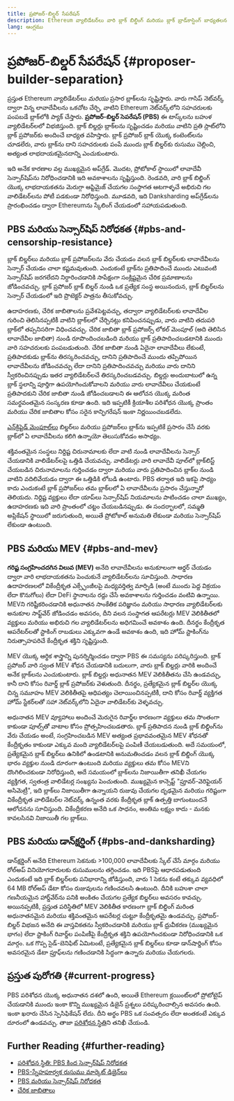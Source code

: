 ```yaml
---
title: ప్రపోజర్-బిల్డర్ సేపరేషన్
description: Ethereum వ్యాలిడేటర్‌లు వారి బ్లాక్ బిల్డింగ్ మరియు బ్లాక్ బ్రాడ్‌కాస్టింగ్ బాధ్యతలను ఎలా మరియు ఎందుకు విభజిస్తారో తెలుసుకోండి.
lang: ఆంగ్లము
---
```


# ప్రపోజర్-బిల్డర్ సేపరేషన్ {#proposer-builder-separation}

ప్రస్తుత Ethereum వ్యాలిడేటర్‌లు _మరియు_ ప్రసార బ్లాక్‌లను సృష్టిస్తారు. వారు గాసిప్ నెట్‌వర్క్ ద్వారా విన్న లావాదేవీలను ఒకచోట చేర్చి, వాటిని Ethereum నెట్‌వర్క్‌లోని సహచరులకు పంపబడే బ్లాక్‌లోకి ప్యాక్ చేస్తారు. **ప్రపోజర్-బిల్డర్ సెపరేషన్ (PBS)** ఈ టాస్క్‌లను బహుళ వ్యాలిడేటర్‌లలో విభజిస్తుంది. బ్లాక్ బిల్డర్లు బ్లాక్‌లను సృష్టించడం మరియు వాటిని ప్రతి స్లాట్‌లోని బ్లాక్ ప్రపోజర్‌కు అందించే బాధ్యత వహిస్తారు. బ్లాక్ ప్రపోజర్ బ్లాక్ యొక్క కంటెంట్‌లను చూడలేరు, వారు బ్లాక్‌ను దాని సహచరులకు పంపే ముందు బ్లాక్ బిల్డర్‌కు రుసుము చెల్లించి, అత్యంత లాభదాయకమైనదాన్ని ఎంచుకుంటారు.

ఇది అనేక కారణాల వల్ల ముఖ్యమైన అప్‌గ్రేడ్. మొదట, ప్రోటోకాల్ స్థాయిలో లావాదేవీ సెన్సార్‌షిప్‌ను నిరోధించడానికి ఇది అవకాశాలను సృష్టిస్తుంది. రెండవది, వారి బ్లాక్ బిల్డింగ్ యొక్క లాభదాయకతను మెరుగ్గా ఆప్టిమైజ్ చేయగల సంస్థాగత ఆటగాళ్ళచే అభిరుచి గల వాలిడేటర్‌లను పోటీ పడకుండా నిరోధిస్తుంది. మూడవది, ఇది Danksharding అప్‌గ్రేడ్‌లను ప్రారంభించడం ద్వారా Ethereumను స్కేలింగ్ చేయడంలో సహాయపడుతుంది.

## PBS మరియు సెన్సార్‌షిప్ నిరోధకత {#pbs-and-censorship-resistance}

బ్లాక్ బిల్డర్‌లు మరియు బ్లాక్ ప్రపోజర్‌లను వేరు చేయడం వలన బ్లాక్ బిల్డర్‌లకు లావాదేవీలను సెన్సార్ చేయడం చాలా కష్టమవుతుంది. ఎందుకంటే బ్లాక్‌ను ప్రతిపాదించే ముందు ఎటువంటి సెన్సార్‌షిప్ జరగలేదని నిర్ధారించడానికి సాపేక్షంగా సంక్లిష్టమైన చేరిక ప్రమాణాలను జోడించవచ్చు. బ్లాక్ ప్రపోజర్ బ్లాక్ బిల్డర్ నుండి ఒక ప్రత్యేక సంస్థ అయినందున, బ్లాక్ బిల్డర్‌లను సెన్సార్ చేయడంలో ఇది ప్రొటెక్టర్ పాత్రను తీసుకోవచ్చు.

ఉదాహరణకు, చేరిక జాబితాలను ప్రవేశపెట్టవచ్చు, తద్వారా వ్యాలిడేటర్‌లకు లావాదేవీల గురించి తెలిసినప్పటికీ వాటిని బ్లాక్‌లలో చేర్చినట్లు కనిపించనప్పుడు, వారు వాటిని తదుపరి బ్లాక్‌లో తప్పనిసరిగా విధించవచ్చు. చేరిక జాబితా బ్లాక్ ప్రపోజర్స్ లోకల్ మెంపూల్ (అది తెలిసిన లావాదేవీల జాబితా) నుండి రూపొందించబడింది మరియు బ్లాక్ ప్రతిపాదించబడటానికి ముందు వారి సహచరులకు పంపబడుతుంది. చేరిక జాబితా నుండి ఏదైనా లావాదేవీలు లేకుంటే, ప్రతిపాదకుడు బ్లాక్‌ను తిరస్కరించవచ్చు, దానిని ప్రతిపాదించే ముందు తప్పిపోయిన లావాదేవీలను జోడించవచ్చు లేదా దానిని ప్రతిపాదించవచ్చు మరియు వారు దానిని స్వీకరించినప్పుడు ఇతర వ్యాలిడేటర్‌లచే తిరస్కరించబడవచ్చు. బిల్డర్లు అందుబాటులో ఉన్న బ్లాక్ స్థలాన్ని పూర్తిగా ఉపయోగించుకోవాలని మరియు వారు లావాదేవీలు చేయకుంటే ప్రతిపాదకుని చేరిక జాబితా నుండి జోడించబడాలని ఈ ఆలోచన యొక్క మరింత సమర్థవంతమైన సంస్కరణ కూడా ఉంది. ఇది ఇప్పటికీ క్రియాశీల పరిశోధన యొక్క ప్రాంతం మరియు చేరిక జాబితాల కోసం సరైన కాన్ఫిగరేషన్ ఇంకా నిర్ణయించబడలేదు.

[ఎన్‌క్రిప్టెడ్ మెంపూల్‌లు](https://www.youtube.com/watch?v=fHDjgFcha0M&list=PLpktWkixc1gUqkyc1-iE6TT0RWQTBJELe&index=3) బిల్డర్‌లు మరియు ప్రపోజర్‌లు బ్లాక్‌ను ఇప్పటికే ప్రసారం చేసే వరకు బ్లాక్‌లో ఏ లావాదేవీలను కలిగి ఉన్నాయో తెలుసుకోవడం అసాధ్యం.

<ExpandableCard title="PBS ఎలాంటి సెన్సార్‌షిప్‌ను పరిష్కరిస్తుంది?" eventCategory="/roadmap/pbs" eventName="clicked what kinds of censorship does PBS solve?">

శక్తివంతమైన సంస్థలు నిర్దిష్ట చిరునామాలకు లేదా వాటి నుండి లావాదేవీలను సెన్సార్ చేయడానికి వాలిడేటర్‌లపై ఒత్తిడి చేయవచ్చు. వాలిడేటర్లు వారి లావాదేవీ పూల్‌లో బ్లాక్‌లిస్ట్ చేయబడిన చిరునామాలను గుర్తించడం ద్వారా మరియు వారు ప్రతిపాదించిన బ్లాక్‌ల నుండి వాటిని వదిలివేయడం ద్వారా ఈ ఒత్తిడికి లోబడి ఉంటారు. PBS తర్వాత ఇది ఇకపై సాధ్యం కాదు ఎందుకంటే బ్లాక్ ప్రపోజర్‌లు తమ బ్లాక్‌లలో ఏ లావాదేవీలను ప్రసారం చేస్తున్నారో తెలియదు. నిర్దిష్ట వ్యక్తులు లేదా యాప్‌లు సెన్సార్‌షిప్ నియమాలను పాటించడం చాలా ముఖ్యం, ఉదాహరణకు ఇది వారి ప్రాంతంలో చట్టం చేయబడినప్పుడు. ఈ సందర్భాలలో, సమ్మతి అప్లికేషన్ స్థాయిలో జరుగుతుంది, అయితే ప్రోటోకాల్ అనుమతి లేకుండా మరియు సెన్సార్‌షిప్ లేకుండా ఉంటుంది.

</ExpandableCard>

## PBS మరియు MEV {#pbs-and-mev}

**గరిష్ట సంగ్రహించదగిన విలువ (MEV)** అనేది లావాదేవీలను అనుకూలంగా ఆర్డర్ చేయడం ద్వారా వారి లాభదాయకతను పెంచుకునే వ్యాలిడేటర్‌లను సూచిస్తుంది. సాధారణ ఉదాహరణలలో వికేంద్రీకృత ఎక్స్ఛేంజీలపై మధ్యవర్తిత్వ మార్పిడి (అంటే ముందు పెద్ద విక్రయం లేదా కొనుగోలు) లేదా DeFi స్థానాలను రద్దు చేసే అవకాశాలను గుర్తించడం వంటివి ఉన్నాయి. MEVని గరిష్టీకరించడానికి అధునాతన సాంకేతిక పరిజ్ఞానం మరియు సాధారణ వ్యాలిడేటర్‌లకు అనుకూల సాఫ్ట్‌వేర్ జోడించడం అవసరం, దీని వలన సంస్థాగత ఆపరేటర్లు MEV వెలికితీతలో వ్యక్తులు మరియు అభిరుచి గల వ్యాలిడేటర్‌లను అధిగమించే అవకాశం ఉంది. దీనర్థం కేంద్రీకృత ఆపరేటర్‌లతో స్టాకింగ్ రాబడులు ఎక్కువగా ఉండే అవకాశం ఉంది, ఇది హోమ్ స్టాకింగ్‌ను నిరుత్సాహపరిచే కేంద్రీకృత శక్తిని సృష్టిస్తుంది.

MEV యొక్క ఆర్థిక శాస్త్రాన్ని పునర్నిర్మించడం ద్వారా PBS ఈ సమస్యను పరిష్కరిస్తుంది. బ్లాక్ ప్రపోజర్ వారి స్వంత MEV శోధన చేయడానికి బదులుగా, వారు బ్లాక్ బిల్డర్లు వారికి అందించే అనేక బ్లాక్‌లను ఎంచుకుంటారు. బ్లాక్ బిల్డర్లు అధునాతన MEV వెలికితీతను చేసి ఉండవచ్చు, కానీ దాని కోసం రివార్డ్ బ్లాక్ ప్రపోజర్‌కు వెళుతుంది. దీనర్థం, ప్రత్యేకమైన బ్లాక్ బిల్డర్‌ల యొక్క చిన్న సమూహం MEV వెలికితీతపై ఆధిపత్యం చెలాయించినప్పటికీ, దాని కోసం రివార్డ్ వ్యక్తిగత హోమ్ స్టేకర్‌లతో సహా నెట్‌వర్క్‌లోని ఏదైనా వాలిడేటర్‌కు వెళ్ళవచ్చు.

<ExpandableCard title="బ్లాక్ బిల్డింగ్‌ను కేంద్రీకరించడం ఎందుకు మంచిది?" eventCategory="/roadmap/pbs" eventName="clicked why is it OK to centralize block building?">

అధునాతన MEV వ్యూహాలు అందించే మెరుగైన రివార్డ్‌ల కారణంగా వ్యక్తులు తమ సొంతంగా కాకుండా పూల్స్‌తో వాటాల కోసం ప్రోత్సహించబడతారు. బ్లాక్ ప్రతిపాదన నుండి బ్లాక్ బిల్డింగ్‌ను వేరు చేయడం అంటే, సంగ్రహించబడిన MEV అత్యంత ప్రభావవంతమైన MEV శోధనతో కేంద్రీకృతం కాకుండా ఎక్కువ మంది వ్యాలిడేటర్‌లపై పంపిణీ చేయబడుతుంది. అదే సమయంలో, ప్రత్యేకమైన బ్లాక్ బిల్డర్‌లు ఉనికిలో ఉండటానికి అనుమతించడం వలన బ్లాక్ బిల్డింగ్ యొక్క భారం వ్యక్తుల నుండి దూరంగా ఉంటుంది మరియు వ్యక్తులు తమ కోసం MEVని దొంగిలించకుండా నిరోధిస్తుంది, అదే సమయంలో బ్లాక్‌లను నిజాయితీగా తనిఖీ చేయగల వ్యక్తిగత, స్వతంత్ర వాలిడేటర్ల సంఖ్యను పెంచుతుంది. ముఖ్యమైన కాన్సెప్ట్ "ప్రూవర్-వెరిఫైయర్ అసిమెట్రీ", ఇది బ్లాక్‌లు నిజాయితీగా ఉన్నాయని రుజువు చేయగల దృఢమైన మరియు గరిష్టంగా వికేంద్రీకృత వాలిడేటర్‌ల నెట్‌వర్క్ ఉన్నంత వరకు కేంద్రీకృత బ్లాక్ ఉత్పత్తి బాగుంటుందనే ఆలోచనను సూచిస్తుంది. వికేంద్రీకరణ అనేది ఒక సాధనం, అంతిమ లక్ష్యం కాదు - మనకు కావలసినవి నిజాయితీ గల బ్లాక్‌లు.
</ExpandableCard>

## PBS మరియు డాన్‌క్షర్డింగ్ {#pbs-and-danksharding}

డాన్‌క్షర్డింగ్ అనేది Ethereum సెకనుకు >100,000 లావాదేవీలకు స్కేల్ చేసే మార్గం మరియు రోల్అప్ వినియోగదారులకు రుసుములను తగ్గించడం. ఇది PBSపై ఆధారపడుతుంది ఎందుకంటే ఇది బ్లాక్ బిల్డర్‌లకు పనిభారాన్ని జోడిస్తుంది, వారు 1 సెకను కంటే తక్కువ వ్యవధిలో 64 MB రోల్అప్ డేటా కోసం రుజువులను గణించవలసి ఉంటుంది. దీనికి బహుశా చాలా గణనీయమైన హార్డ్‌వేర్‌ను పనికి అంకితం చేయగల ప్రత్యేక బిల్డర్‌లు అవసరం కావచ్చు. అయినప్పటికీ, ప్రస్తుత పరిస్థితిలో MEV వెలికితీత కారణంగా బ్లాక్ బిల్డింగ్ మరింత అధునాతనమైన మరియు శక్తివంతమైన ఆపరేటర్ల చుట్టూ కేంద్రీకృతమై ఉండవచ్చు. ప్రపోజర్-బిల్డర్ విభజన అనేది ఈ వాస్తవికతను స్వీకరించడానికి మరియు బ్లాక్ ధ్రువీకరణ (ముఖ్యమైన భాగం) లేదా స్టాకింగ్ రివార్డ్‌ల పంపిణీపై కేంద్రీకృత శక్తిని ఉపయోగించకుండా నిరోధించడానికి ఒక మార్గం. ఒక గొప్ప సైడ్-బెనిఫిట్ ఏమిటంటే, ప్రత్యేకమైన బ్లాక్ బిల్డర్‌లు కూడా డాన్‌షార్డింగ్ కోసం అవసరమైన డేటా ప్రూఫ్‌లను గణించడానికి సిద్ధంగా ఉన్నారు మరియు చేయగలరు.

## ప్రస్తుత పురోగతి {#current-progress}

PBS పరిశోధన యొక్క అధునాతన దశలో ఉంది, అయితే Ethereum క్లయింట్‌లలో ప్రోటోటైప్ చేయడానికి ముందు ఇంకా కొన్ని ముఖ్యమైన డిజైన్ ప్రశ్నలు పరిష్కరించాల్సిన అవసరం ఉంది. ఇంకా ఖరారు చేసిన స్పెసిఫికేషన్ లేదు. దీని అర్థం PBS ఒక సంవత్సరం లేదా అంతకంటే ఎక్కువ దూరంలో ఉండవచ్చు. తాజా [పరిశోధన స్థితి](https://notes.ethereum.org/@vbuterin/pbs_censorship_resistance)ని తనిఖీ చేయండి.

## Further Reading {#further-reading}

- [పరిశోధన స్థితి: PBS కింద సెన్సార్‌షిప్ నిరోధకత](https://notes.ethereum.org/@vbuterin/pbs_censorship_resistance)
- [PBS-స్నేహపూర్వక రుసుము మార్కెట్ డిజైన్‌లు](https://ethresear.ch/t/proposer-block-builder-separation-friendly-fee-market-designs/9725)
- [PBS మరియు సెన్సార్‌షిప్ నిరోధకత](https://notes.ethereum.org/@fradamt/H1TsYRfJc#Secondary-auctions)
- [చేరిక జాబితాలు](https://notes.ethereum.org/@fradamt/H1ZqdtrBF)
